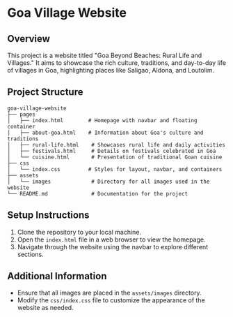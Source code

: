 # Goa Village Website

## Overview
This project is a website titled "Goa Beyond Beaches: Rural Life and Villages." It aims to showcase the rich culture, traditions, and day-to-day life of villages in Goa, highlighting places like Saligao, Aldona, and Loutolim.

## Project Structure
```
goa-village-website
├── pages
│   ├── index.html        # Homepage with navbar and floating container 
│   ├── about-goa.html    # Information about Goa's culture and traditions
│   ├── rural-life.html    # Showcases rural life and daily activities
│   ├── festivals.html     # Details on festivals celebrated in Goa
│   └── cuisine.html       # Presentation of traditional Goan cuisine 
├── css
│   └── index.css         # Styles for layout, navbar, and containers
├── assets
│   └── images             # Directory for all images used in the website
└── README.md              # Documentation for the project 
```

## Setup Instructions
1. Clone the repository to your local machine. 
2. Open the `index.html` file in a web browser to view the homepage. 
3. Navigate through the website using the navbar to explore different sections. 

## Additional Information
- Ensure that all images are placed in the `assets/images` directory. 
- Modify the `css/index.css` file to customize the appearance of the website as needed. 
